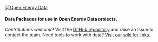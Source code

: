 [![Open Energy Data](https://energy.opendata.ch/files/2014/01/oed.png)](https://opendata.ch/projects/energy-data-hackdays-2019/)

#### Data Packages for use in Open Energy Data projects.

_Contributions welcome!_ Visit the [GitHub repository](https://github.com/schoolofdata-ch/datacentrala) and raise an Issue to contact the team. Need tools to work with data? [Visit our wiki for links](https://github.com/schoolofdata-swiss/datacentral/wiki).
